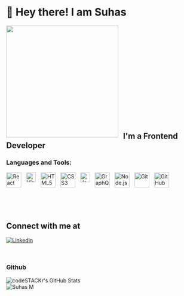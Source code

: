 # 👋 Hey there! I am Suhas


<img align="left" height="300" src="https://user-images.githubusercontent.com/120901971/214881452-95a4760c-f7b1-4b83-920e-525e9ce8387b.jpg" style="padding-right:10px;" /> 
<br /><br /><br /><br /><br /><br /><br /><br /><br /><br /><br /><br /><br /><br /><br />


## I'm a Frontend Developer
### Languages and Tools:
<img align="left" alt="React" width="40" src="https://cdn.jsdelivr.net/gh/devicons/devicon/icons/react/react-original.svg" style="padding-right:10px;" />
<img align="left" alt="Visual Studio Code" width="26px" src="https://cdn.jsdelivr.net/gh/devicons/devicon/icons/vscode/vscode-original.svg" style="padding-right:10px;" />
<img align="left" alt="HTML5" width="40" src="https://cdn.jsdelivr.net/gh/devicons/devicon/icons/html5/html5-original.svg" style="padding-right:10px;" />
<img align="left" alt="CSS3" width="40" src="https://cdn.jsdelivr.net/gh/devicons/devicon/icons/css3/css3-original.svg" style="padding-right:10px;" />
<img align="left" alt="JavaScript" width="26px" src="https://cdn.jsdelivr.net/gh/devicons/devicon/icons/javascript/javascript-original.svg" style="padding-right:10px;" />

<img align="left" alt="GraphQL" width="40" src="https://cdn.jsdelivr.net/gh/devicons/devicon/icons/graphql/graphql-plain.svg" style="padding-right:10px;" />
<img align="left" alt="Node.js" width="40" src="https://cdn.jsdelivr.net/gh/devicons/devicon/icons/nodejs/nodejs-original.svg" style="padding-right:10px;" />
<img align="left" alt="Git" width="40" src="https://cdn.jsdelivr.net/gh/devicons/devicon/icons/git/git-original.svg" style="padding-right:10px;" />
<img align="left" alt="GitHub" width="40" src="https://user-images.githubusercontent.com/3369400/139447912-e0f43f33-6d9f-45f8-be46-2df5bbc91289.png" style="padding-right:10px;" />

<br />
<br />
<br />
<br />
<br />
<br />
<h2>Connect with me at </h2>

[![Linkedin](https://img.shields.io/badge/-Suhas%20M-blue?style=flat-square&logo=linkedin&logoColor=white&link=https://www.linkedin.com/in/suhas-m-965714116/)](https://www.linkedin.com/in/suhas-m-965714116/)

	
<br>


### Github
<div style="display:flex; flex-direction:column;">
   <img align="left" alt="codeSTACKr's GitHub Stats" src="https://github-readme-stats.vercel.app/api?username=suhasm98&show_icons=true&hide_border=false&title_color=ff652f&icon_color=FFE400&bg_color=09131B&text_color=ffffff&border_color=0c1a25" />
 <img src="https://github-readme-stats.vercel.app/api/top-langs?username=suhasm98&show_icons=true&locale=en&layout=compact&theme=onedark" alt="Suhas M" />
</div>  
 

<!--
**suhasm98/suhasm98** is a ✨ _special_ ✨ repository because its `README.md` (this file) appears on your GitHub profile.


Here are some ideas to get you started:

- 🔭 I’m currently working on ...
- 🌱 I’m currently learning ...
- 👯 I’m looking to collaborate on ...
- 🤔 I’m looking for help with ...
- 💬 Ask me about ...
- 📫 How to reach me: ...
- 😄 Pronouns: ...
- ⚡ Fun fact: ...
-->
